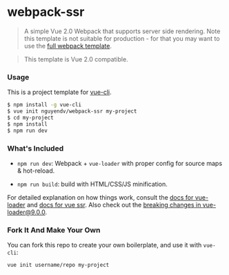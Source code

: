 # webpack-ssr

> A simple Vue 2.0 Webpack that supports server side rendering. Note this template is not suitable for production - for that you may want to use the [full webpack template](https://github.com/vuejs-templates/webpack).

> This template is Vue 2.0 compatible.

### Usage

This is a project template for [vue-cli](https://github.com/vuejs/vue-cli).

``` bash
$ npm install -g vue-cli
$ vue init nguyendv/webpack-ssr my-project
$ cd my-project
$ npm install
$ npm run dev
```

### What's Included

- `npm run dev`: Webpack + `vue-loader` with proper config for source maps & hot-reload.

- `npm run build`: build with HTML/CSS/JS minification.

For detailed explanation on how things work, consult the [docs for vue-loader](http://vuejs.github.io/vue-loader) and [docs for vue ssr](https://ssr.vuejs.org/en/). Also check out the [breaking changes in vue-loader@9.0.0](https://github.com/vuejs/vue-loader/releases/tag/v9.0.0).

### Fork It And Make Your Own

You can fork this repo to create your own boilerplate, and use it with `vue-cli`:

``` bash
vue init username/repo my-project
```
